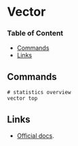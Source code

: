 # Vector

### Table of Content
* [Commands](#clickhouse)
* [Links](#links)

## Commands
```
# statistics overview
vector top
```

## Links
* [Official docs](https://vector.dev/docs/).
